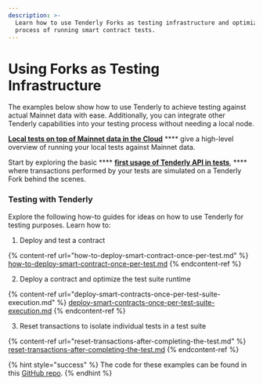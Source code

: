 ```yaml
---
description: >-
  Learn how to use Tenderly Forks as testing infrastructure and optimize the
  process of running smart contract tests.
---
```


# Using Forks as Testing Infrastructure

The examples below show how to use Tenderly to achieve testing against actual Mainnet data with ease. Additionally, you can integrate other Tenderly capabilities into your testing process without needing a local node.

[**Local tests on top of Mainnet data in the Cloud**](local-tests-on-top-of-mainnet-data-in-the-cloud/) **** give a high-level overview of running your local tests against Mainnet data.&#x20;

Start by exploring the basic **** [**first usage of Tenderly API in tests**](local-tests-on-top-of-mainnet-data-in-the-cloud/first-usage-of-tenderly-apis-in-tests.md), **** where transactions performed by your tests are simulated on a Tenderly Fork behind the scenes.

### Testing with Tenderly

Explore the following how-to guides for ideas on how to use Tenderly for testing purposes. Learn how to:

1. Deploy and test a contract&#x20;

{% content-ref url="how-to-deploy-smart-contract-once-per-test.md" %}
[how-to-deploy-smart-contract-once-per-test.md](how-to-deploy-smart-contract-once-per-test.md)
{% endcontent-ref %}

2. Deploy a contract and optimize the test suite runtime

{% content-ref url="deploy-smart-contracts-once-per-test-suite-execution.md" %}
[deploy-smart-contracts-once-per-test-suite-execution.md](deploy-smart-contracts-once-per-test-suite-execution.md)
{% endcontent-ref %}

3. Reset transactions to isolate individual tests in a test suite&#x20;

{% content-ref url="reset-transactions-after-completing-the-test.md" %}
[reset-transactions-after-completing-the-test.md](reset-transactions-after-completing-the-test.md)
{% endcontent-ref %}

{% hint style="success" %}
The code for these examples can be found in this [GitHub repo](https://github.com/Tenderly/integration-samples/tree/main/testing-tenderly-hardhat-ts).
{% endhint %}
